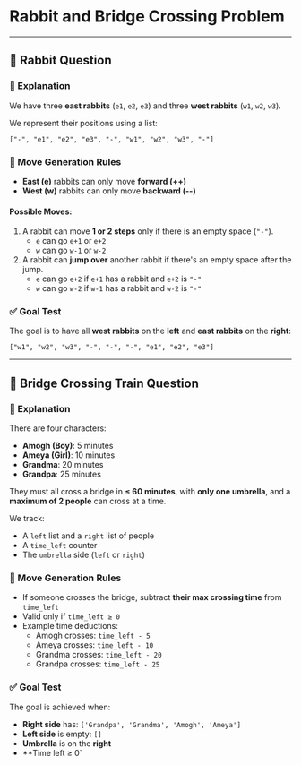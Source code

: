 
# Rabbit and Bridge Crossing Problem

---

## 🐇 Rabbit Question

### 🧠 Explanation

We have three **east rabbits** (`e1`, `e2`, `e3`) and three **west rabbits** (`w1`, `w2`, `w3`).

We represent their positions using a list:

```
["-", "e1", "e2", "e3", "-", "w1", "w2", "w3", "-"]
```

### 🔄 Move Generation Rules

- **East (e)** rabbits can only move **forward (++)**
- **West (w)** rabbits can only move **backward (--)**

#### Possible Moves:

1. A rabbit can move **1 or 2 steps** only if there is an empty space (`"-"`).
    - `e` can go `e+1` or `e+2`
    - `w` can go `w-1` or `w-2`
2. A rabbit can **jump over** another rabbit if there's an empty space after the jump.
    - `e` can go `e+2` if `e+1` has a rabbit and `e+2` is `"-"`
    - `w` can go `w-2` if `w-1` has a rabbit and `w-2` is `"-"`

### ✅ Goal Test

The goal is to have all **west rabbits** on the **left** and **east rabbits** on the **right**:

```
["w1", "w2", "w3", "-", "-", "-", "e1", "e2", "e3"]
```

---

## 🌉 Bridge Crossing Train Question

### 🧠 Explanation

There are four characters:

- **Amogh (Boy)**: 5 minutes
- **Ameya (Girl)**: 10 minutes
- **Grandma**: 20 minutes
- **Grandpa**: 25 minutes

They must all cross a bridge in **≤ 60 minutes**, with **only one umbrella**, and a **maximum of 2 people** can cross at a time.

We track:
- A `left` list and a `right` list of people
- A `time_left` counter
- The `umbrella` side (`left` or `right`)

### 🔄 Move Generation Rules

- If someone crosses the bridge, subtract **their max crossing time** from `time_left`
- Valid only if `time_left ≥ 0`
- Example time deductions:
    - Amogh crosses: `time_left - 5`
    - Ameya crosses: `time_left - 10`
    - Grandma crosses: `time_left - 20`
    - Grandpa crosses: `time_left - 25`

### ✅ Goal Test

The goal is achieved when:

- **Right side** has: `['Grandpa', 'Grandma', 'Amogh', 'Ameya']`
- **Left side** is empty: `[]`
- **Umbrella** is on the **right**
- **Time left ≥ 0`
